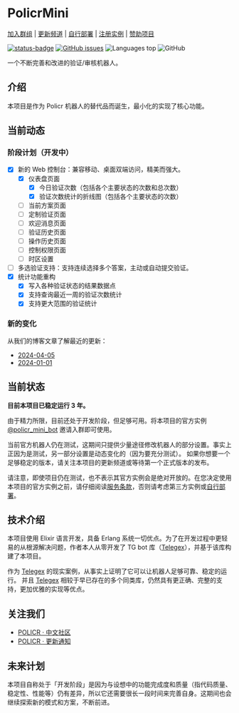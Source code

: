 # PolicrMini

[加入群组](https://t.me/policr_community) | [更新频道](https://t.me/policr_changelog) | [自行部署](https://github.com/Hentioe/policr-mini/wiki/%E8%87%AA%E8%A1%8C%E9%83%A8%E7%BD%B2%EF%BC%88%E6%9E%84%E5%BB%BA%E7%AC%AC%E4%B8%89%E6%96%B9%E5%AE%9E%E4%BE%8B%EF%BC%89) | [注册实例](https://github.com/Hentioe/policr-mini/issues/115) | [赞助项目](https://mini.gramlabs.org/sponsorship)

[![status-badge](https://arm-ci.hentioe.dev/api/badges/1/status.svg)](https://arm-ci.hentioe.dev/repos/1)
[![GitHub issues](https://img.shields.io/github/issues/Hentioe/policr-mini)](https://github.com/Hentioe/policr-mini/issues)
![Languages top](https://img.shields.io/github/languages/top/Hentioe/policr-mini)
![GitHub](https://img.shields.io/github/license/Hentioe/policr-mini)

一个不断完善和改进的验证/审核机器人。

## 介绍

本项目是作为 Policr 机器人的替代品而诞生，最小化的实现了核心功能。

## 当前动态

### 阶段计划（开发中）

- [x] 新的 Web 控制台：兼容移动、桌面双端访问，精美而强大。
  - [x] 仪表盘页面
    - [x] 今日验证次数（包括各个主要状态的次数和总次数）
    - [x] 验证次数统计的折线图（包括各个主要状态的次数）
  - [ ] 当前方案页面
  - [ ] 定制验证页面
  - [ ] 欢迎消息页面
  - [ ] 验证历史页面
  - [ ] 操作历史页面
  - [ ] 控制权限页面
  - [ ] 时区设置
- [ ] 多选验证支持：支持连续选择多个答案，主动或自动提交验证。
- [x] 统计功能重构
  - [x] 写入各种验证状态的结果数据点
  - [x] 支持查询最近一周的验证次数统计
  - [x] 支持更大范围的验证统计

### 新的变化

从我们的博客文章了解最近的更新：

- [2024-04-05](https://blog.gramlabs.org/posts/policr-mini-updates-2024-04-05.html)
- [2024-01-01](https://blog.gramlabs.org/posts/policr-mini-updates-2024-01-01.html)

## 当前状态

**目前本项目已稳定运行 3 年。**

由于精力所限，目前还处于开发阶段，但足够可用。将本项目的官方实例 [@policr_mini_bot](https://t.me/policr_mini_bot) 邀请入群即可使用。

当前官方机器人仍在测试，这期间只提供少量途径修改机器人的部分设置。事实上正因为是测试，另一部分设置是动态变化的（因为要充分测试）。
如果你想要一个足够稳定的版本，请关注本项目的更新频道或等待第一个正式版本的发布。

请注意，即使项目仍在测试，也不表示其官方实例会是绝对开放的。在您决定使用本项目的官方实例之前，请仔细阅读[服务条款](https://mini.gramlabs.org/terms)，否则请考虑第三方实例或[自行部署](https://github.com/Hentioe/policr-mini/wiki/%E8%87%AA%E8%A1%8C%E9%83%A8%E7%BD%B2%EF%BC%88%E6%9E%84%E5%BB%BA%E7%AC%AC%E4%B8%89%E6%96%B9%E5%AE%9E%E4%BE%8B%EF%BC%89)。

## 技术介绍

本项目使用 Elixir 语言开发，具备 Erlang 系统一切优点。为了在开发过程中更轻易的从根源解决问题，作者本人从零开发了 TG bot 库（[Telegex](https://github.com/telegex/telegex)），并基于该库构建了本项目。

作为 [Telegex](https://github.com/telegex/telegex) 的现实案例，从事实上证明了它可以让机器人足够可靠、稳定的运行。 并且 [Telegex](https://github.com/telegex/telegex) 相较于早已存在的多个同类库，仍然具有更正确、完整的支持，更加优雅的实现等优点。

## 关注我们

- [POLICR · 中文社区](https://t.me/policr_community)
- [POLICR · 更新通知](https://t.me/policr_changelog)

## 未来计划

本项目自称处于「开发阶段」是因为与设想中的功能完成度和质量（指代码质量、稳定性、性能等）仍有差异，所以它还需要很长一段时间来完善自身。这期间也会继续探索新的模式和方案，不断前进。
